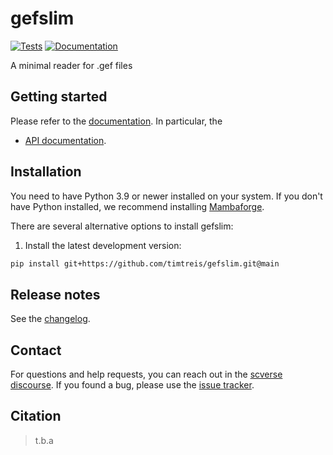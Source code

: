 # gefslim

[![Tests][badge-tests]][link-tests]
[![Documentation][badge-docs]][link-docs]

[badge-tests]: https://img.shields.io/github/actions/workflow/status/timtreis/gefslim/test.yaml?branch=main
[link-tests]: https://github.com/timtreis/gefslim/actions/workflows/test.yml
[badge-docs]: https://img.shields.io/readthedocs/gefslim

A minimal reader for .gef files

## Getting started

Please refer to the [documentation][link-docs]. In particular, the

-   [API documentation][link-api].

## Installation

You need to have Python 3.9 or newer installed on your system. If you don't have
Python installed, we recommend installing [Mambaforge](https://github.com/conda-forge/miniforge#mambaforge).

There are several alternative options to install gefslim:

<!--
1) Install the latest release of `gefslim` from `PyPI <https://pypi.org/project/gefslim/>`_:

```bash
pip install gefslim
```
-->

1. Install the latest development version:

```bash
pip install git+https://github.com/timtreis/gefslim.git@main
```

## Release notes

See the [changelog][changelog].

## Contact

For questions and help requests, you can reach out in the [scverse discourse][scverse-discourse].
If you found a bug, please use the [issue tracker][issue-tracker].

## Citation

> t.b.a

[scverse-discourse]: https://discourse.scverse.org/
[issue-tracker]: https://github.com/timtreis/gefslim/issues
[changelog]: https://gefslim.readthedocs.io/latest/changelog.html
[link-docs]: https://gefslim.readthedocs.io
[link-api]: https://gefslim.readthedocs.io/latest/api.html
